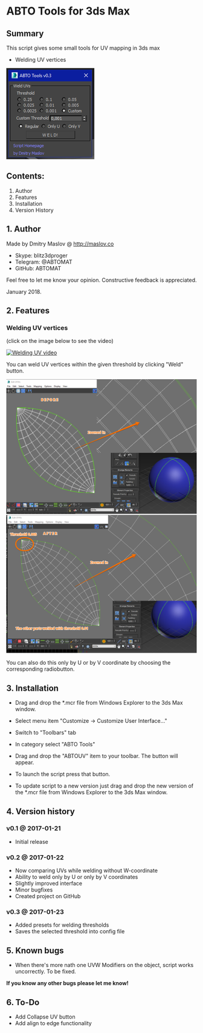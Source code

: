 # ABTO Tools for 3ds Max

## Summary

This script gives some small tools for UV mapping in 3ds max

* Welding UV vertices

![Screenshot](/readmeimages/screenshot.png)
	
## Contents:

1. Author
2. Features
3. Installation
4. Version History

## 1. Author

Made by Dmitry Maslov @ http://maslov.co
* Skype: blitz3dproger
* Telegram: @ABTOMAT
* GitHub: ABTOMAT

Feel free to let me know your opinion.
Constructive feedback is appreciated.

January 2018.

## 2. Features

### Welding UV vertices

(click on the image below to see the video)

[![Welding UV video](https://img.youtube.com/vi/pljZN8-Nex8/0.jpg)](https://www.youtube.com/watch?v=pljZN8-Nex8)

You can weld UV vertices within the given threshold by clicking "Weld" button.

![Before welding](/readmeimages/welding_regular_before.png)
![After welding](/readmeimages/welding_regular_after.png)

You can also do this only by U or by V coordinate by choosing the corresponding radiobutton.


## 3. Installation

* Drag and drop the *.mcr file from Windows Explorer to the 3ds Max window.
* Select menu item "Customize -> Customize User Interface..."
* Switch to "Toolbars" tab
* In category select "ABTO Tools"
* Drag and drop the "ABTOUV" item to your toolbar. The button will appear.

* To launch the script press that button.

* To update script to a new version just drag and drop the new version of the *.mcr file from Windows Explorer to the 3ds Max window.

## 4. Version history

### v0.1 @ 2017-01-21

* Initial release

### v0.2 @ 2017-01-22

* Now comparing UVs while welding without W-coordinate
* Ability to weld only by U or only by V coordinates
* Slightly improved interface
* Minor bugfixes
* Created project on GitHub

### v0.3 @ 2017-01-23

* Added presets for welding thresholds
* Saves the selected threshold into config file


## 5. Known bugs

* When there's more nath one UVW Modifiers on the object, script works uncorrectly. To be fixed.

**If you know any other bugs please let me know!**

## 6. To-Do

* Add Collapse UV button
* Add align to edge functionality
